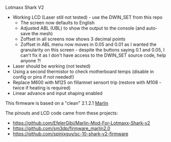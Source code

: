 Lotmaxx Shark V2


* Working LCD (Laser still not tested) - use the DWIN_SET from this repo
    * The screen now defaults to English
    * Adjusted ABL (UBL) to show the output to the console (and auto-save the mesh)
    * Zoffset in all screens now shows 3 decimal points
    * Zoffset in ABL menu now moves in 0.05 and 0.01 as I wanted the granularity on this screen - despite the buttons saying 0.1 and 0.05, I can't fix it as I don't have access to the DWIN_SET source code, help anyone ?!
* Laser should be working (not tested)
* Using a second thermistor to check motherboard temps (disable in config or pins if not needed!)
* Replace M600 with M125 on fillamnet sensort trip (restore with M108 - twice if heating is required)
* Linear advance and input shaping enabled

This firmware is based on a "clean" 2.1.2.1 [Marlin](https://github.com/MarlinFirmware/)

The pinouts and LCD code came from these projects:   
* https://github.com/EfelerGibi/Marlin-Mod-For-Lotmaxx-Shark-v2 
* https://github.com/sm3dp/firmware_marlin2.0 
* https://github.com/spinixguy/sc-10-shark-v2-firmware
